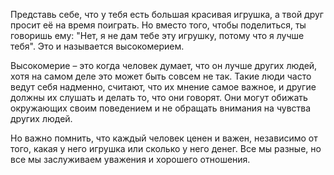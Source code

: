 Представь себе, что у тебя есть большая красивая игрушка, а твой друг просит её на время поиграть. Но вместо того, чтобы поделиться, ты говоришь ему: "Нет, я не дам тебе эту игрушку, потому что я лучше тебя". Это и называется высокомерием.

Высокомерие – это когда человек думает, что он лучше других людей, хотя на самом деле это может быть совсем не так. Такие люди часто ведут себя надменно, считают, что их мнение самое важное, и другие должны их слушать и делать то, что они говорят. Они могут обижать окружающих своим поведением и не обращать внимания на чувства других людей.

Но важно помнить, что каждый человек ценен и важен, независимо от того, какая у него игрушка или сколько у него денег. Все мы разные, но все мы заслуживаем уважения и хорошего отношения.